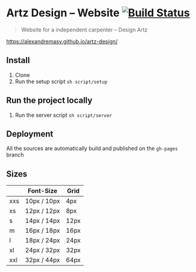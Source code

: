 # Artz Design – Website [![Build Status](https://travis-ci.org/alexandremasy/artz-design.svg?branch=master)](https://travis-ci.org/alexandremasy/artz-design)
> Website for a independent carpenter – Design Artz

<https://alexandremasy.github.io/artz-design/>

## Install

1. Clone
2. Run the setup script `sh script/setup`

## Run the project locally

1. Run the server script `sh script/server`

## Deployment

All the sources are automatically build and published on the `gh-pages` branch

## Sizes

|      | Font-Size   | Grid |
| ---- | ----------- | ---- |
| xxs  | 10px / 10px | 4px  |
| xs   | 12px / 12px | 8px  |
| s    | 14px / 14px | 12px |
| m    | 16px / 18px | 16px |
| l    | 18px / 24px | 24px |
| xl   | 24px / 32px | 32px |
| xxl  | 32px / 44px | 64px |
